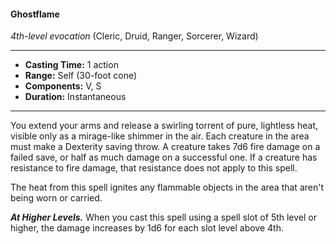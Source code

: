 #### Ghostflame
*4th-level evocation* (Cleric, Druid, Ranger, Sorcerer, Wizard)
___
- **Casting Time:** 1 action
- **Range:** Self (30-foot cone)
- **Components:** V, S
- **Duration:** Instantaneous
---
You extend your arms and release a swirling torrent of pure, lightless heat, visible only as a mirage-like shimmer in the air. Each creature in the area must make a Dexterity saving throw. A creature takes 7d6 fire damage on a failed save, or half as much damage on a successful one. If a creature has resistance to fire damage, that resistance does not apply to this spell.

The heat from this spell ignites any flammable objects in the area that aren't being worn or carried.

***At Higher Levels.*** When you cast this spell using a spell slot of 5th level or higher, the damage increases by 1d6 for each slot level above 4th.
